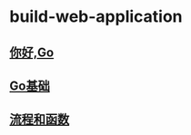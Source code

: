 # build-web-application
## [你好,Go](你好,GO/README.md)
## [Go基础](Go基础/README.md)
## [流程和函数](流程和函数/README.md)
